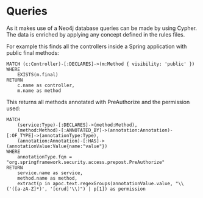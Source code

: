 # Queries

As it makes use of a Neo4j database queries can be made by using Cypher. The data is enriched by applying any concept defined in the rules files.

For example this finds all the controllers inside a Spring application with public final methods:

```text
MATCH (c:Controller)-[:DECLARES]->(m:Method { visibility: 'public' })
WHERE 
    EXISTS(m.final)
RETURN 
    c.name as controller, 
    m.name as method
```

This returns all methods annotated with PreAuthorize and the permission used:

```text
MATCH
    (service:Type)-[:DECLARES]->(method:Method),
    (method:Method)-[:ANNOTATED_BY]->(annotation:Annotation)-[:OF_TYPE]->(annotationType:Type),
    (annotation:Annotation)-[:HAS]->(annotationValue:Value{name:"value"})
WHERE
    annotationType.fqn = "org.springframework.security.access.prepost.PreAuthorize"
RETURN
    service.name as service,
    method.name as method,
    extract(p in apoc.text.regexGroups(annotationValue.value, "\\('([a-zA-Z]*)', '[crud]'\\)") | p[1]) as permission
```

